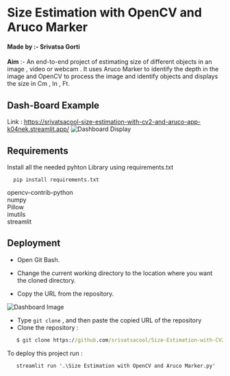 
# **Size Estimation with OpenCV and Aruco Marker**
#### Made by :- Srivatsa Gorti

**Aim** :- An end-to-end project of estimating size of different objects in an image , video or webcam . It uses Aruco Marker to identify the depth in the image and OpenCV to process the image and identify objects and displays the size in Cm , In , Ft.


## Dash-Board Example
Link : https://srivatsacool-size-estimation-with-cv2-and-aruco-app-k04nek.streamlit.app/
![Dashboard Display](https://drive.google.com/uc?id=1PlKputA2VRWny98j0oVJQ4CfaYtuCNnj)


## Requirements

Install all the needed pyhton Library using requirements.txt 

```
  pip install requirements.txt
```
opencv-contrib-python\
numpy\
Pillow\
imutils\
streamlit
    
## Deployment



- Open Git Bash.

- Change the current working directory to the location where you want the cloned directory.
- Copy the URL from the repository.  

![Dashboard Image](https://docs.github.com/assets/cb-33207/images/help/repository/https-url-clone-cli.png)
- Type `git clone` , and then paste the copied URL of the repository
- Clone the repository :

```cmd
   $ git clone https://github.com/srivatsacool/Size-Estimation-with-CV2-and-Aruco
```

To deploy this project run  :

```cmd
   streamlit run '.\Size Estimation with OpenCV and Aruco Marker.py'
```

